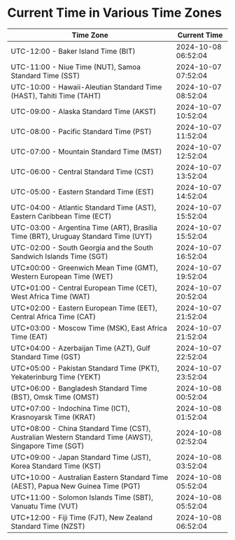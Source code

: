 # Current Time in Various Time Zones

| Time Zone | Current Time |
|-----------|--------------|
| UTC-12:00 - Baker Island Time (BIT) | 2024-10-08 06:52:04 |
| UTC-11:00 - Niue Time (NUT), Samoa Standard Time (SST) | 2024-10-07 07:52:04 |
| UTC-10:00 - Hawaii-Aleutian Standard Time (HAST), Tahiti Time (TAHT) | 2024-10-07 08:52:04 |
| UTC-09:00 - Alaska Standard Time (AKST) | 2024-10-07 10:52:04 |
| UTC-08:00 - Pacific Standard Time (PST) | 2024-10-07 11:52:04 |
| UTC-07:00 - Mountain Standard Time (MST) | 2024-10-07 12:52:04 |
| UTC-06:00 - Central Standard Time (CST) | 2024-10-07 13:52:04 |
| UTC-05:00 - Eastern Standard Time (EST) | 2024-10-07 14:52:04 |
| UTC-04:00 - Atlantic Standard Time (AST), Eastern Caribbean Time (ECT) | 2024-10-07 15:52:04 |
| UTC-03:00 - Argentina Time (ART), Brasília Time (BRT), Uruguay Standard Time (UYT) | 2024-10-07 15:52:04 |
| UTC-02:00 - South Georgia and the South Sandwich Islands Time (SGT) | 2024-10-07 16:52:04 |
| UTC±00:00 - Greenwich Mean Time (GMT), Western European Time (WET) | 2024-10-07 19:52:04 |
| UTC+01:00 - Central European Time (CET), West Africa Time (WAT) | 2024-10-07 20:52:04 |
| UTC+02:00 - Eastern European Time (EET), Central Africa Time (CAT) | 2024-10-07 21:52:04 |
| UTC+03:00 - Moscow Time (MSK), East Africa Time (EAT) | 2024-10-07 21:52:04 |
| UTC+04:00 - Azerbaijan Time (AZT), Gulf Standard Time (GST) | 2024-10-07 22:52:04 |
| UTC+05:00 - Pakistan Standard Time (PKT), Yekaterinburg Time (YEKT) | 2024-10-07 23:52:04 |
| UTC+06:00 - Bangladesh Standard Time (BST), Omsk Time (OMST) | 2024-10-08 00:52:04 |
| UTC+07:00 - Indochina Time (ICT), Krasnoyarsk Time (KRAT) | 2024-10-08 01:52:04 |
| UTC+08:00 - China Standard Time (CST), Australian Western Standard Time (AWST), Singapore Time (SGT) | 2024-10-08 02:52:04 |
| UTC+09:00 - Japan Standard Time (JST), Korea Standard Time (KST) | 2024-10-08 03:52:04 |
| UTC+10:00 - Australian Eastern Standard Time (AEST), Papua New Guinea Time (PGT) | 2024-10-08 05:52:04 |
| UTC+11:00 - Solomon Islands Time (SBT), Vanuatu Time (VUT) | 2024-10-08 05:52:04 |
| UTC+12:00 - Fiji Time (FJT), New Zealand Standard Time (NZST) | 2024-10-08 06:52:04 |
